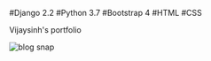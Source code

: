 #Django 2.2 #Python 3.7 #Bootstrap 4 #HTML #CSS

Vijaysinh's portfolio

![blog snap](https://user-images.githubusercontent.com/38792487/57073376-95aac300-6cfe-11e9-9949-3f9ba8185cdf.png)
